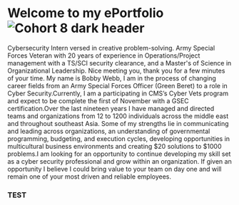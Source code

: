 # Welcome to my ePortfolio![Cohort 8 dark header](https://user-images.githubusercontent.com/106774935/172183691-ce192c25-1344-455a-937e-efb45ae4e96f.png)
Cybersecurity Intern versed in creative problem-solving. Army Special Forces Veteran with 20 years of experience in Operations/Project management with a TS/SCI security clearance, and a Master's of Science in Organizational Leadership.
Nice meeting you, thank you for a few minutes of your time. My name is Bobby Webb, I am in the process of changing career fields from an Army Special Forces Officer (Green Beret) to a role in Cyber Security.Currently, I am a participating in CMS’s Cyber Vets program and expect to be complete the first of November with a GSEC certification.Over the last nineteen years I have managed and directed teams and organizations from 12 to 1200 individuals across the middle east and throughout southeast Asia. Some of my strengths lie in communicating and leading across organizations, an understanding of governmental programming, budgeting, and execution cycles, developing opportunities in multicultural business environments and creating $20 solutions to $1000 problems.I am looking for an opportunity to continue developing my skill set as a cyber security professional and grow within an organization. If given an opportunity I believe I could bring value to your team on day one and will remain one of your most driven and reliable employees.
### TEST
